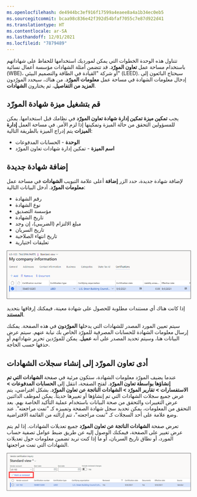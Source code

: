 ```yaml
---
ms.openlocfilehash: de4944bc3ef916f17599a4eaee8a4a1b34ec0eb5
ms.sourcegitcommit: bcaa98c836e42f392d54bfaf7055c7e87d922d41
ms.translationtype: HT
ms.contentlocale: ar-SA
ms.lasthandoff: 12/01/2021
ms.locfileid: "7879489"
---
```

تتناول هذه الوحدة الخطوات التي يمكن لمورديك استخدامها للحفاظ على شهاداتهم باستخدام مساحة عمل **تعاون المورّد**. قد تتضمن أمثلة الشهادات مؤسسة أعمال نسائية (WBE)، أو شركة "القيادة في الطاقة والتصميم البيئي" (LEED). سيحتاج البائعون إلى إدخال معلومات الشهادة في مساحة عمل **معلومات المورّد**. من هناك، سيحدد المورّدون **المزيد من التفاصيل**، ثم يختارون **الشهادات**.

## <a name="turn-on-the-vendor-certification-feature"></a>قم بتشغيل ميزة شهادة المورّد
يجب **تمكين ميزة تمكين إدارة شهادة تعاون المورّد** في نظامك قبل استخدامها. يمكن للمسؤولين التحقق من حالة الميزة وتمكينها إذا لزم الأمر. في مساحة العمل **إدارة الميزات** يتم إدراج الميزة بالطريقة التالية:

- **الوحدة** - الحسابات المدفوعات
- **اسم الميزة** - تمكين إدارة شهادات تعاون المورّد

## <a name="add-a-new-certification"></a>إضافة شهادة جديدة
لإضافة شهادة جديدة، حدد الزر **إضافة** أعلى علامة التبويب **الشهادات** في مساحة عمل **معلومات المورّد**. أدخل البيانات التالية:

- رقم الشهادة
- نوع الشهادة
- مؤسسة التصديق
- تاريخ الشهادة
- مبلغ الالتزام (الضريبي)، إن وجد
- تاريخ السريان
- تاريخ انتهاء الصلاحية
- تعليقات اختيارية


![لقطة شاشة لعلامة التبويب "الشهادات" في مساحة عمل "معلومات المورّد".](../media/certification-ss.png)
 
إذا كانت هناك أي مستندات مطلوبة للحصول على شهادة معينة، فيمكنك إرفاقها بتحديد **المستند**.

سيتم تعيين المورد المصدر للشهادات التي يدخلها **المورّدون** في هذه الصفحة. يمكنك إرسال معلومات الشهادة للحسابات المصرفية للمورّد الخاص بك نيابة عنهم. سيتم عرض البيانات هنا، وسيتم تحديد المصدر على أنه **عميل**. يمكن للمورّدين تحرير شهاداتهم أو حذفها حسب الحاجة.

## <a name="vendor-collaboration-generated-certification-records"></a>أدى تعاون المورّد إلى إنشاء سجلات الشهادات
عندما يضيف المورّد معلومات الشهادة، ستكون مرئية في صفحة **الشهادات التي تم إنشاؤها بواسطة تعاون المورّد**. لفتح الصفحة، انتقل إلى **الحسابات المدفوعات > الاستفسارات > تقارير المورّد > الشهادات الناتجة عن تعاون المورّد**. بشكل افتراضي، يتم عرض جميع سجلات الشهادات التي تم إنشاؤها أو تغييرها حديثاً. يمكن لموظف الدائنين عرض التغييرات والتحقق من صحة البيانات باستخدام عملية التأكيد الخاصة بهم. بعد التحقق من المعلومات، يمكن تحديد سجل شهادة الصفحة وتمييزه كـ "تمت مراجعته". عند وضع علامة على أحد السجلات كـ "تمت مراجعته"، تتم إزالته من القائمة الافتراضية.

تعرض صفحة **الشهادات الناتجة عن تعاون المورّد** جميع تعديلات الشهادات. إذا لم يتم عرض تغيير على الصفحة، فيمكنك الوصول إليه عن طريق ضبط عوامل تصفية حساب المورد، أو نطاق تاريخ السريان، أو ما إذا كنت تريد تضمين معلومات حول تعديلات الشهادات التي تمت مراجعتها.

 
![لقطة شاشة لصفحة الاستفسار عن شهادة البائع، تعرض شهادة مسجّلة.](../media/vendor-certification-ss.png)






